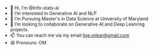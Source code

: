 - 👋 Hi, I’m @Info-stats-ai
- 👀 I’m interested in Generative AI and NLP
- 🌱 I’m Pursuing Master's in Data Science at University of Maryland
- 💞️ I’m looking to collaborate on Generative AI and Deep Leanring  projects.
- 📫 You can reach me via my email live.onkar@gmail.com
- 😄 Pronouns: OM


<!---
Info-stats-ai/Info-stats-ai is a ✨ special ✨ repository because its `README.md` (this file) appears on your GitHub profile.
You can click the Preview link to take a look at your changes.
--->
